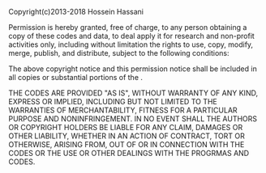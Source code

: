 Copyright(c)2013-2018 Hossein Hassani 

Permission is hereby granted, free of charge, to any person obtaining a copy of these codes and data,
to deal apply it for research and non-profit activities only, including without limitation the rights to use,
copy, modify, merge, publish, and distribute, subject to the following conditions:

The above copyright notice and this permission notice shall be included in all copies or substantial portions of the .

THE CODES ARE PROVIDED "AS IS", WITHOUT WARRANTY OF ANY KIND, EXPRESS OR IMPLIED, INCLUDING BUT NOT LIMITED TO THE
WARRANTIES OF MERCHANTABILITY, FITNESS FOR A PARTICULAR PURPOSE AND NONINFRINGEMENT. 
IN NO EVENT SHALL THE AUTHORS OR COPYRIGHT HOLDERS BE LIABLE FOR ANY CLAIM, DAMAGES OR OTHER LIABILITY, 
WHETHER IN AN ACTION OF CONTRACT, TORT OR OTHERWISE, ARISING FROM, OUT OF OR IN CONNECTION WITH THE CODES OR THE USE OR
OTHER DEALINGS WITH THE PROGRMAS AND CODES.
